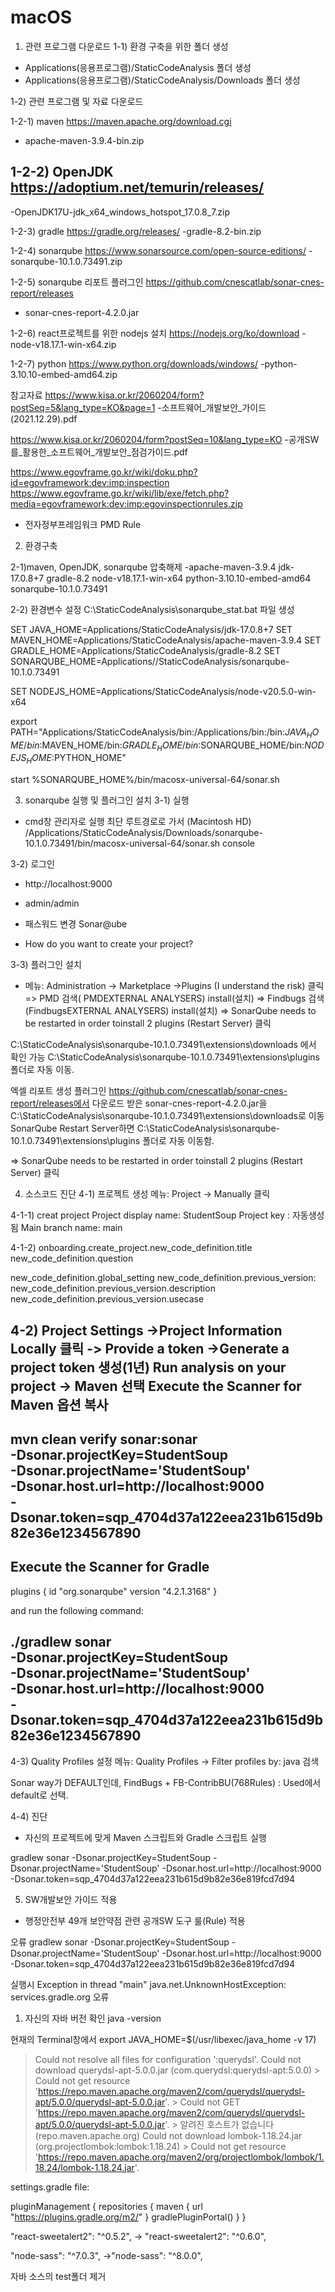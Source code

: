# macOS
1. 관련 프로그램 다운로드 
1-1) 환경 구축을 위한 폴더 생성
- Applications(응용프로그램)/StaticCodeAnalysis 폴더 생성
- Applications(응용프로그램)/StaticCodeAnalysis/Downloads 폴더 생성

1-2) 관련 프로그램 및 자료 다운로드

1-2-1) maven
https://maven.apache.org/download.cgi
- apache-maven-3.9.4-bin.zip

1-2-2) OpenJDK
https://adoptium.net/temurin/releases/
- 
-OpenJDK17U-jdk_x64_windows_hotspot_17.0.8_7.zip

1-2-3) gradle
https://gradle.org/releases/
-gradle-8.2-bin.zip

1-2-4) sonarqube
https://www.sonarsource.com/open-source-editions/
-sonarqube-10.1.0.73491.zip

1-2-5) sonarqube 리포트 플러그인
https://github.com/cnescatlab/sonar-cnes-report/releases
- sonar-cnes-report-4.2.0.jar

1-2-6) react프로젝트를 위한 nodejs 설치
https://nodejs.org/ko/download
-node-v18.17.1-win-x64.zip

1-2-7)  python
https://www.python.org/downloads/windows/
-python-3.10.10-embed-amd64.zip



참고자료
https://www.kisa.or.kr/2060204/form?postSeq=5&lang_type=KO&page=1
-소프트웨어_개발보안_가이드(2021.12.29).pdf 

https://www.kisa.or.kr/2060204/form?postSeq=10&lang_type=KO
-공개SW를_활용한_소프트웨어_개발보안_점검가이드.pdf


https://www.egovframe.go.kr/wiki/doku.php?id=egovframework:dev:imp:inspection
https://www.egovframe.go.kr/wiki/lib/exe/fetch.php?media=egovframework:dev:imp:egovinspectionrules.zip
- 전자정부프레임워크 PMD Rule


2. 환경구축

2-1)maven, OpenJDK, sonarqube 압축해제
-apache-maven-3.9.4
  jdk-17.0.8+7
  gradle-8.2
  node-v18.17.1-win-x64
  python-3.10.10-embed-amd64
  sonarqube-10.1.0.73491

2-2) 환경변수 설정
C:\StaticCodeAnalysis\sonarqube_stat.bat  파일 생성


SET JAVA_HOME=Applications/StaticCodeAnalysis/jdk-17.0.8+7
SET MAVEN_HOME=Applications/StaticCodeAnalysis/apache-maven-3.9.4
SET GRADLE_HOME=Applications/StaticCodeAnalysis/gradle-8.2
SET SONARQUBE_HOME=Applications//StaticCodeAnalysis/sonarqube-10.1.0.73491

SET NODEJS_HOME=Applications/StaticCodeAnalysis/node-v20.5.0-win-x64

export PATH="Applications/StaticCodeAnalysis/bin:/Applications/bin:/bin:$JAVA_HOME/bin:$MAVEN_HOME/bin:$GRADLE_HOME/bin:$SONARQUBE_HOME/bin:$NODEJS_HOME:$PYTHON_HOME"

start %SONARQUBE_HOME%/bin/macosx-universal-64/sonar.sh

3. sonarqube 실행 및 플러그인 설치
3-1) 실행
- cmd창 관리자로 실행
최단 루트경로로 가서 (Macintosh HD)
/Applications/StaticCodeAnalysis/Downloads/sonarqube-10.1.0.73491/bin/macosx-universal-64/sonar.sh console


3-2) 로그인
- http://localhost:9000
- admin/admin
- 패스워드 변경
   Sonar@ube

- How do you want to create your project?

3-3) 플러그인 설치
- 메뉴: Administration -> Marketplace ->Plugins (I understand the risk) 클릭
=> PMD 검색( PMDEXTERNAL ANALYSERS) install(설치)
=> Findbugs 검색 (FindbugsEXTERNAL ANALYSERS) install(설치)
=> SonarQube needs to be restarted in order toinstall 2 plugins (Restart Server) 클릭


C:\StaticCodeAnalysis\sonarqube-10.1.0.73491\extensions\downloads 에서 확인 가능
C:\StaticCodeAnalysis\sonarqube-10.1.0.73491\extensions\plugins 폴더로 자동 이동.


엑셀 리포트 생성 플러그인
https://github.com/cnescatlab/sonar-cnes-report/releases에서 다운로드 받은 sonar-cnes-report-4.2.0.jar을
C:\StaticCodeAnalysis\sonarqube-10.1.0.73491\extensions\downloads로 이동
SonarQube Restart Server하면 C:\StaticCodeAnalysis\sonarqube-10.1.0.73491\extensions\plugins 폴더로 자동 이동함.

=> SonarQube needs to be restarted in order toinstall 2 plugins (Restart Server) 클릭

4. 소스코드 진단
4-1) 프로젝트 생성
메뉴: Project -> Manually 클릭

4-1-1) creat project
Project display name: StudentSoup
Project key : 자동생성됨
Main branch name: main

4-1-2) onboarding.create_project.new_code_definition.title
new_code_definition.question

new_code_definition.global_setting
new_code_definition.previous_version: 
new_code_definition.previous_version.description new_code_definition.previous_version.usecase


4-2) Project Settings ->Project Information
Locally 클릭 -> Provide a token ->Generate a project token 생성(1년)
Run analysis on your project -> Maven 선택
Execute the Scanner for Maven 옵션 복사
-----------------------------------------
mvn clean verify sonar:sonar \
  -Dsonar.projectKey=StudentSoup \
  -Dsonar.projectName='StudentSoup' \
  -Dsonar.host.url=http://localhost:9000 \
  -Dsonar.token=sqp_4704d37a122eea231b615d9b82e36e1234567890
---------------------------------------------------------

Execute the Scanner for Gradle
---------------------------
plugins {
  id "org.sonarqube" version "4.2.1.3168"
}

and run the following command:

./gradlew sonar \
  -Dsonar.projectKey=StudentSoup \
  -Dsonar.projectName='StudentSoup' \
  -Dsonar.host.url=http://localhost:9000 \
  -Dsonar.token=sqp_4704d37a122eea231b615d9b82e36e1234567890
--------------------------------------------------------


4-3) Quality Profiles 설정
메뉴: Quality Profiles -> Filter profiles by: java 검색

Sonar way가 DEFAULT인데, FindBugs + FB-ContribBU(768Rules) : Used에서 default로 선택.
   

4-4) 진단
- 자신의 프로젝트에 맞게 Maven 스크립트와 Gradle 스크립트 실행


gradlew sonar -Dsonar.projectKey=StudentSoup -Dsonar.projectName='StudentSoup' -Dsonar.host.url=http://localhost:9000 -Dsonar.token=sqp_4704d37a122eea231b615d9b82e36e819fcd7d94


5. SW개발보안 가이드 적용
- 행정안전부 49개 보안약점 관련 공개SW 도구 룰(Rule) 적용



오류 
gradlew sonar -Dsonar.projectKey=StudentSoup -Dsonar.projectName='StudentSoup' -Dsonar.host.url=http://localhost:9000 -Dsonar.token=sqp_4704d37a122eea231b615d9b82e36e819fcd7d94

실행시 Exception in thread "main" java.net.UnknownHostException: services.gradle.org 오류

1) 자신의 자바 버전 확인
 java -version

현재의 Terminal창에서
export JAVA_HOME=$(/usr/libexec/java_home -v 17) 




> Could not resolve all files for configuration ':querydsl'.
   > Could not download querydsl-apt-5.0.0.jar (com.querydsl:querydsl-apt:5.0.0)
      > Could not get resource 'https://repo.maven.apache.org/maven2/com/querydsl/querydsl-apt/5.0.0/querydsl-apt-5.0.0.jar'.
         > Could not GET 'https://repo.maven.apache.org/maven2/com/querydsl/querydsl-apt/5.0.0/querydsl-apt-5.0.0.jar'.
            > 알려진 호스트가 없습니다 (repo.maven.apache.org)
   > Could not download lombok-1.18.24.jar (org.projectlombok:lombok:1.18.24)
      > Could not get resource 'https://repo.maven.apache.org/maven2/org/projectlombok/lombok/1.18.24/lombok-1.18.24.jar'.

settings.gradle file:

pluginManagement {
    repositories {
        maven { url "https://plugins.gradle.org/m2/" }
        gradlePluginPortal()
    }
}





 "react-sweetalert2": "^0.5.2", -> "react-sweetalert2": "^0.6.0",

"node-sass": "^7.0.3", ->"node-sass": "^8.0.0",


자바 소스의 test폴더 제거
